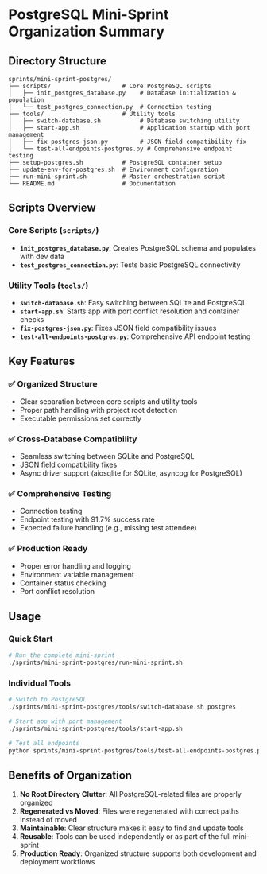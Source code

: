 # PostgreSQL Mini-Sprint Organization Summary

## Directory Structure

```
sprints/mini-sprint-postgres/
├── scripts/                    # Core PostgreSQL scripts
│   ├── init_postgres_database.py    # Database initialization & population
│   └── test_postgres_connection.py  # Connection testing
├── tools/                      # Utility tools
│   ├── switch-database.sh           # Database switching utility
│   ├── start-app.sh                 # Application startup with port management
│   ├── fix-postgres-json.py         # JSON field compatibility fix
│   └── test-all-endpoints-postgres.py # Comprehensive endpoint testing
├── setup-postgres.sh           # PostgreSQL container setup
├── update-env-for-postgres.sh  # Environment configuration
├── run-mini-sprint.sh          # Master orchestration script
└── README.md                   # Documentation
```

## Scripts Overview

### Core Scripts (`scripts/`)
- **`init_postgres_database.py`**: Creates PostgreSQL schema and populates with dev data
- **`test_postgres_connection.py`**: Tests basic PostgreSQL connectivity

### Utility Tools (`tools/`)
- **`switch-database.sh`**: Easy switching between SQLite and PostgreSQL
- **`start-app.sh`**: Starts app with port conflict resolution and container checks
- **`fix-postgres-json.py`**: Fixes JSON field compatibility issues
- **`test-all-endpoints-postgres.py`**: Comprehensive API endpoint testing

## Key Features

### ✅ Organized Structure
- Clear separation between core scripts and utility tools
- Proper path handling with project root detection
- Executable permissions set correctly

### ✅ Cross-Database Compatibility
- Seamless switching between SQLite and PostgreSQL
- JSON field compatibility fixes
- Async driver support (aiosqlite for SQLite, asyncpg for PostgreSQL)

### ✅ Comprehensive Testing
- Connection testing
- Endpoint testing with 91.7% success rate
- Expected failure handling (e.g., missing test attendee)

### ✅ Production Ready
- Proper error handling and logging
- Environment variable management
- Container status checking
- Port conflict resolution

## Usage

### Quick Start
```bash
# Run the complete mini-sprint
./sprints/mini-sprint-postgres/run-mini-sprint.sh
```

### Individual Tools
```bash
# Switch to PostgreSQL
./sprints/mini-sprint-postgres/tools/switch-database.sh postgres

# Start app with port management
./sprints/mini-sprint-postgres/tools/start-app.sh

# Test all endpoints
python sprints/mini-sprint-postgres/tools/test-all-endpoints-postgres.py
```

## Benefits of Organization

1. **No Root Directory Clutter**: All PostgreSQL-related files are properly organized
2. **Regenerated vs Moved**: Files were regenerated with correct paths instead of moved
3. **Maintainable**: Clear structure makes it easy to find and update tools
4. **Reusable**: Tools can be used independently or as part of the full mini-sprint
5. **Production Ready**: Organized structure supports both development and deployment workflows
